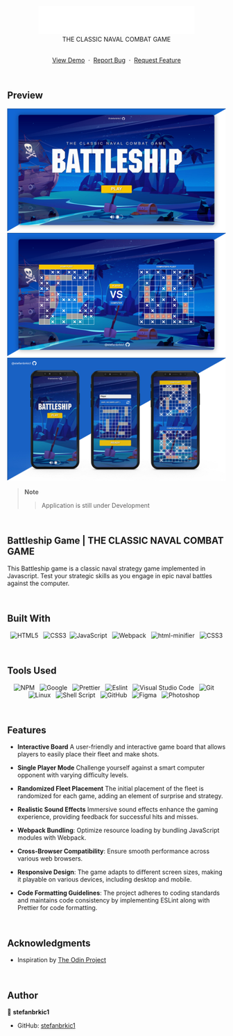 <br>
<br>

<div align="center">
<img src="./src/assets/img/LOGO.png" alt="logo" width="360">
<br>
THE CLASSIC NAVAL COMBAT GAME
<br>
<br>
  <p>
    <a href="https://stefanbrkic1.github.io/battleship/">View Demo</a>
    &nbsp;·&nbsp;
    <a href="https://github.com/stefanbrkic1/battleship/issues">Report Bug</a>
    &nbsp;·&nbsp;
    <a href="https://github.com/stefanbrkic1/battleship/issues">Request Feature</a>
  </p>

</div>

<br>
<!-- ABOUT THE PROJECT -->

## Preview

![Preview](<./src/assets/img/GitHub(MainPage).jpg>)
![Preview](<./src/assets/img/GitHub(MainPage)3.jpg>)
![Preview](<./src/assets/img/GitHub(PHONES).jpg>)

> **Note**
>
> > Application is still under Development

<br>

## Battleship Game | THE CLASSIC NAVAL COMBAT GAME

This Battleship game is a classic naval strategy game implemented in Javascript. Test your strategic skills as you engage in epic naval battles against the computer.

<br>

## Built With

<div align=center>

![HTML5](https://img.shields.io/badge/html5-%23E34F26.svg?style=for-the-badge&logo=html5&logoColor=white) &nbsp;&nbsp;![CSS3](https://img.shields.io/badge/css3-%231572B6.svg?style=for-the-badge&logo=css3&logoColor=white)&nbsp;&nbsp;![JavaScript](https://img.shields.io/badge/ES6%20Modules%20-%23F7DF1E.svg?style=for-the-badge&logo=javascript&logoColor=black) &nbsp;&nbsp;![Webpack](https://img.shields.io/badge/webpack-%238DD6F9.svg?style=for-the-badge&logo=webpack&logoColor=black) &nbsp;&nbsp;![html-minifier](https://img.shields.io/badge/html%20minifier-A90533?style=for-the-badge&logo=html5&logoColor=white) &nbsp;&nbsp;![CSS3](https://img.shields.io/badge/css_minifier-2C2D72.svg?style=for-the-badge&logo=css3&logoColor=white)

</div>

<br>

## Tools Used

<div align=center>
  
![NPM](https://img.shields.io/badge/npm-CB3837?style=for-the-badge&logo=npm&logoColor=white) &nbsp;&nbsp;![Google](https://img.shields.io/badge/google-DA4437?style=for-the-badge&logo=google&logoColor=white) &nbsp;&nbsp;![Prettier](https://img.shields.io/badge/prettier-1A2C34?style=for-the-badge&logo=prettier&logoColor=F7BA3E) &nbsp;&nbsp;![Eslint](https://img.shields.io/badge/eslint-3A33D1?style=for-the-badge&logo=eslint&logoColor=white) &nbsp;&nbsp;![Visual Studio Code](https://img.shields.io/badge/VS%20Code-0078d7.svg?style=for-the-badge&logo=visual-studio-code&logoColor=white) &nbsp;&nbsp;![Git](https://img.shields.io/badge/Git-F05032?style=for-the-badge&logo=git&logoColor=white) &nbsp;&nbsp;![Linux](https://img.shields.io/badge/linux-FCC624?style=for-the-badge&logo=linux&logoColor=black) &nbsp;&nbsp;![Shell Script](https://img.shields.io/badge/Terminal-241F31?style=for-the-badge&logo=gnu-bash&logoColor=white) &nbsp;&nbsp;![GitHub](https://img.shields.io/badge/github-181717?style=for-the-badge&logo=github&logoColor=white) &nbsp;&nbsp;![Figma](https://img.shields.io/badge/figma-F24E1E?style=for-the-badge&logo=figma&logoColor=white) &nbsp;&nbsp;![Photoshop](https://img.shields.io/badge/adobephotoshop-31A8FF?style=for-the-badge&logo=adobephotoshop&logoColor=white) &nbsp;&nbsp;

</div>

<br>

## Features

- **Interactive Board** A user-friendly and interactive game board that allows players to easily place their fleet and make shots.

- **Single Player Mode** Challenge yourself against a smart computer opponent with varying difficulty levels.

- **Randomized Fleet Placement** The initial placement of the fleet is randomized for each game, adding an element of surprise and strategy.

- **Realistic Sound Effects** Immersive sound effects enhance the gaming experience, providing feedback for successful hits and misses.

- **Webpack Bundling**: Optimize resource loading by bundling JavaScript modules with Webpack.

- **Cross-Browser Compatibility**: Ensure smooth performance across various web browsers.

- **Responsive Design**: The game adapts to different screen sizes, making it playable on various devices, including desktop and mobile.

- **Code Formatting Guidelines**: The project adheres to coding standards and maintains code consistency by implementing ESLint along with Prettier for code formatting.

<br>

<!-- ACKNOWLEDGMENTS -->

## Acknowledgments

- Inspiration by [The Odin Project](https://www.theodinproject.com/)

<br>

## Author

👤 **stefanbrkic1**

- GitHub: [stefanbrkic1](https://github.com/stefanbrkic1)
